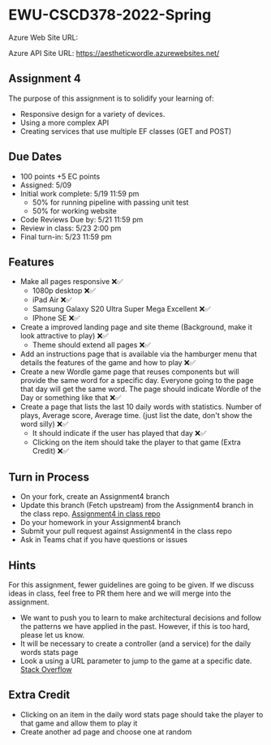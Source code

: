 # EWU-CSCD378-2022-Spring

Azure Web Site URL:

Azure API Site URL: https://aestheticwordle.azurewebsites.net/

## Assignment 4

The purpose of this assignment is to solidify your learning of:

- Responsive design for a variety of devices.
- Using a more complex API
- Creating services that use multiple EF classes (GET and POST)

## Due Dates

- 100 points +5 EC points
- Assigned: 5/09
- Initial work complete: 5/19 11:59 pm
  - 50% for running pipeline with passing unit test
  - 50% for working website
- Code Reviews Due by: 5/21 11:59 pm
- Review in class: 5/23 2:00 pm
- Final turn-in: 5/23 11:59 pm

## Features

- Make all pages responsive ❌✅
  - 1080p desktop ❌✅
  - iPad Air ❌✅
  - Samsung Galaxy S20 Ultra Super Mega Excellent ❌✅
  - IPhone SE ❌✅
- Create a improved landing page and site theme (Background, make it look attractive to play) ❌✅
  - Theme should extend all pages ❌✅
- Add an instructions page that is available via the hamburger menu that details the features of the game and how to play ❌✅
- Create a new Wordle game page that reuses components but will provide the same word for a specific day. Everyone going to the page that day will get the same word. The page should indicate Wordle of the Day or something like that ❌✅
- Create a page that lists the last 10 daily words with statistics. Number of plays, Average score, Average time. (just list the date, don't show the word silly) ❌✅
  - It should indicate if the user has played that day ❌✅
  - Clicking on the item should take the player to that game (Extra Credit) ❌✅

## Turn in Process

- On your fork, create an Assignment4 branch
- Update this branch (Fetch upstream) from the Assignment4 branch in the class repo. [Assignment4 in class repo](https://github.com/IntelliTect-Samples/EWU-CSCD379-2022-Spring/tree/Assignment4)
- Do your homework in your Assignment4 branch
- Submit your pull request against Assignment4 in the class repo
- Ask in Teams chat if you have questions or issues

## Hints

For this assignment, fewer guidelines are going to be given. If we discuss ideas in class, feel free to PR them here and we will merge into the assignment.

- We want to push you to learn to make architectural decisions and follow the patterns we have applied in the past. However, if this is too hard, please let us know.
- It will be necessary to create a controller (and a service) for the daily words stats page
- Look a using a URL parameter to jump to the game at a specific date. [Stack Overflow](https://stackoverflow.com/questions/48068520/nuxt-js-how-to-get-route-url-params-in-a-page)

## Extra Credit

- Clicking on an item in the daily word stats page should take the player to that game and allow them to play it
- Create another ad page and choose one at random
